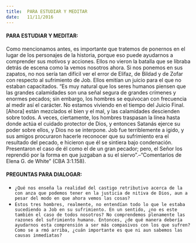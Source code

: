 ```yaml
---
title:  PARA ESTUDIAR Y MEDITAR
date:   11/11/2016
---
```


#### PARA ESTUDIAR Y MEDITAR:

Como mencionamos antes, es importante que tratemos de ponernos en el lugar de los personajes de la historia, porque eso puede ayudarnos a comprender sus motivos y acciones. Ellos no vieron la batalla que se libraba detrás de escena como la vemos nosotros ahora. Si nos ponemos en sus zapatos, no nos sería tan difícil ver el error de Elifaz, de Bildad y de Zofar con respecto al sufrimiento de Job. Ellos emitían un juicio para el que no estaban capacitados. “Es muy natural que los seres humanos piensen que las grandes calamidades son una señal segura de grandes crímenes y enormes pecados; sin embargo, los hombres se equivocan con frecuencia al medir así el carácter. No estamos viviendo en el tiempo del Juicio Final. [Ahora] están mezclados el bien y el mal, y las calamidades descienden sobre todos. A veces, ciertamente, los hombres traspasan la línea hasta donde actúa el cuidado protector de Dios, y entonces Satanás ejerce su poder sobre ellos, y Dios no se interpone. Job fue terriblemente a igido, y sus amigos procuraron hacerle reconocer que su sufrimiento era el resultado del pecado, e hicieron que él se sintiera bajo condenación. Presentaron el caso de él como el de un gran pecador; pero, el Señor los reprendió por la forma en que juzgaban a su  el siervo”.–“Comentarios de Elena G. de White” (CBA 3:1.158).

#### PREGUNTAS PARA DIALOGAR:

- `¿Qué nos enseña la realidad del castigo retributivo acerca de la con anza que podemos tener en la justicia de nitiva de Dios, aun a pesar del modo en que ahora vemos las cosas?`
- `Estos tres hombres, realmente, no entendían todo lo que le estaba sucediendo a Job en su sufrimiento. En un sentido, ¿no es este también el caso de todos nosotros? No comprendemos plenamente las razones del sufrimiento humano. Entonces, ¿de qué manera debería ayudarnos esta comprensión a ser más compasivos con los que sufren? Como se a rmó arriba, ¿cuán importante es que ni aun sabemos las causas inmediatas?`